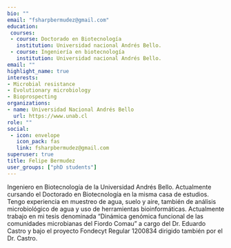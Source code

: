 ```yaml
---
bio: ""
email: "fsharpbermudez@gmail.com"
education:
 courses:
 - course: Doctorado en Biotecnología 
   institution: Universidad nacional Andrés Bello.
 - course: Ingeniería en biotecnología
   institution: Universidad nacional Andrés Bello.
email: ""
highlight_name: true
interests:
- Microbial resistance
- Evolutionary microbiology
- Bioprospecting
organizations:
- name: Universidad Nacional Andrés Bello
  url: https://www.unab.cl
role: ""
social:
 - icon: envelope
   icon_pack: fas
   link: fsharpbermudez@gmail.com
superuser: true
title: Felipe Bermudez
user_groups: ["phD students"]
---
```


Ingeniero en Biotecnología de la Universidad Andrés Bello. Actualmente cursando el Doctorado en Biotecnología en la misma casa de estudios. Tengo experiencia en muestreo de agua, suelo y aire, también de análisis microbiológico de agua y uso de herramientas bioinformáticas. Actualmente trabajo en mi tesis denominada “Dinámica genómica funcional de las comunidades microbianas del Fiordo Comau” a cargo del Dr. Eduardo Castro y bajo el proyecto Fondecyt Regular 1200834 dirigido también por el Dr. Castro.
